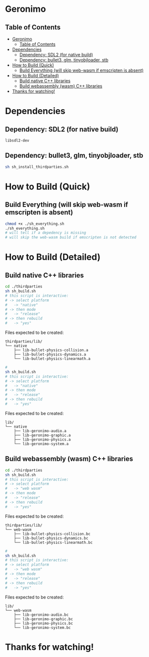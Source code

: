 
# Geronimo

## Table of Contents
- [Geronimo](#geronimo)
  - [Table of Contents](#table-of-contents)
- [Dependencies](#dependencies)
  - [Dependency: SDL2 (for native build)](#dependency-sdl2-for-native-build)
  - [Dependency: bullet3, glm, tinyobjloader, stb](#dependency-bullet3-glm-tinyobjloader-stb)
- [How to Build (Quick)](#how-to-build-quick)
  - [Build Everything (will skip web-wasm if emscripten is absent)](#build-everything-will-skip-web-wasm-if-emscripten-is-absent)
- [How to Build (Detailed)](#how-to-build-detailed)
  - [Build native C++ libraries](#build-native-c-libraries)
  - [Build webassembly (wasm) C++ libraries](#build-webassembly-wasm-c-libraries)
- [Thanks for watching!](#thanks-for-watching)

# Dependencies

## Dependency: SDL2 (for native build)
```
libsdl2-dev
```

## Dependency: bullet3, glm, tinyobjloader, stb
```bash
sh sh_install_thirdparties.sh
```

# How to Build (Quick)

## Build Everything (will skip web-wasm if emscripten is absent)

```bash
chmod +x ./sh_everything.sh
./sh_everything.sh
# will tell if a depedency is missing
# will skip the web-wasm build if emscripten is not detected
```

# How to Build (Detailed)

## Build native C++ libraries

```bash
cd ./thirdparties
sh sh_build.sh
# this script is interactive:
# -> select platform
#   -> "native"
# -> then mode
#   -> "release"
# -> then rebuild
#   -> "yes"
```

Files expected to be created:
```
thirdparties/lib/
└── native
    ├── lib-bullet-physics-collision.a
    ├── lib-bullet-physics-dynamics.a
    └── lib-bullet-physics-linearmath.a
```


```bash
#
sh sh_build.sh
# this script is interactive:
# -> select platform
#   -> "native"
# -> then mode
#   -> "release"
# -> then rebuild
#   -> "yes"
```

Files expected to be created:
```
lib/
└── native
    ├── lib-geronimo-audio.a
    ├── lib-geronimo-graphic.a
    ├── lib-geronimo-physics.a
    └── lib-geronimo-system.a
```

## Build webassembly (wasm) C++ libraries

```bash
cd ./thirdparties
sh sh_build.sh
# this script is interactive:
# -> select platform
#   -> "web wasm"
# -> then mode
#   -> "release"
# -> then rebuild
#   -> "yes"
```

Files expected to be created:
```
thirdparties/lib/
└── web-wasm
    ├── lib-bullet-physics-collision.bc
    ├── lib-bullet-physics-dynamics.bc
    └── lib-bullet-physics-linearmath.bc
```


```bash
#
sh sh_build.sh
# this script is interactive:
# -> select platform
#   -> "web wasm"
# -> then mode
#   -> "release"
# -> then rebuild
#   -> "yes"
```

Files expected to be created:
```
lib/
└── web-wasm
    ├── lib-geronimo-audio.bc
    ├── lib-geronimo-graphic.bc
    ├── lib-geronimo-physics.bc
    └── lib-geronimo-system.bc
```

# Thanks for watching!

